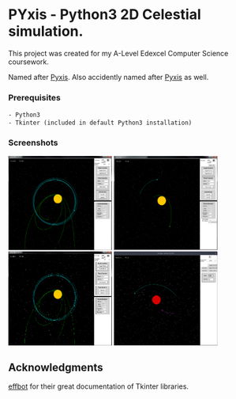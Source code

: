 # PYxis - Python3 2D Celestial simulation.

This project was created for my A-Level Edexcel Computer Science coursework.

Named after [Pyxis](https://en.wikipedia.org/wiki/Pyxis). Also accidently named after [Pyxis](https://www.youtube.com/watch?v=3Ax6jTZlu_g) as well.

### Prerequisites
```
- Python3
- Tkinter (included in default Python3 installation)
```
### Screenshots

<img src="/assets/pyxis1.png" width="210" height="190"> <img src="/assets/pyxis2.png" width="210" height="190"> <img src="/assets/pyxis3.png" width="210" height="190"> <img src="/assets/pyxis4.png" width="210" height="190">


## Acknowledgments

[effbot](http://effbot.org/) for their great documentation of Tkinter libraries.
